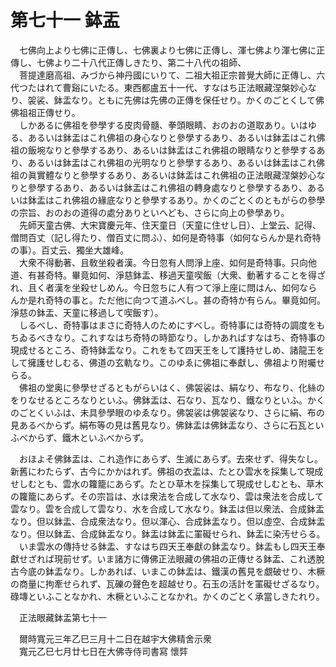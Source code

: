 # 第七十一 鉢盂
　七佛向上より七佛に正傳し、七佛裏より七佛に正傳し、渾七佛より渾七佛に正傳し、七佛より二十八代正傳しきたり、第二十八代の祖師、  
　菩提達磨高祖、みづから神丹國にいりて、二祖大祖正宗普覺大師に正傳し、六代つたはれて曹谿にいたる。東西都盧五十一代、すなはち正法眼藏涅槃妙心なり、袈裟、鉢盂なり。ともに先佛は先佛の正傳を保任せり。かくのごとくして佛佛祖祖正傳せり。  
　しかあるに佛祖を參學する皮肉骨髓、拳頭眼睛、おのおの道取あり。いはゆる、あるいは鉢盂はこれ佛祖の身心なりと參學するあり、あるいは鉢盂はこれ佛祖の飯埦なりと參學するあり、あるいは鉢盂はこれ佛祖の眼睛なりと參學するあり、あるいは鉢盂はこれ佛祖の光明なりと參學するあり、あるいは鉢盂はこれ佛祖の眞實體なりと參學するあり、あるいは鉢盂はこれ佛祖の正法眼藏涅槃妙心なりと參學するあり、あるいは鉢盂はこれ佛祖の轉身處なりと參學するあり、あるいは鉢盂はこれ佛祖の緣底なりと參學するあり。かくのごとくのともがらの參學の宗旨、おのおの道得の處分ありといへども、さらに向上の參學あり。  
　先師天童古佛、大宋寶慶元年、住天童日（天童に住せし日）、上堂云、記得、僧問百丈（記し得たり、僧百丈に問ふ）、如何是奇特事（如何ならんか是れ奇特の事）。百丈云、獨坐大雄峰。  
　大衆不得動著、且敎坐殺者漢。今日忽有人問淨上座、如何是奇特事。只向他道、有甚奇特。畢竟如何、淨慈鉢盂、移過天童喫飯（大衆、動著することを得ざれ、且く者漢を坐殺せしめん。今日忽ちに人有つて淨上座に問はん、如何ならんか是れ奇特の事と。ただ他に向つて道ふべし。甚の奇特か有らん。畢竟如何。淨慈の鉢盂、天童に移過して喫飯す）。  
　しるべし、奇特事はまさに奇特人のためにすべし。奇特事には奇特の調度をもちゐるべきなり。これすなはち奇特の時節なり。しかあればすなはち、奇特事の現成せるところ、奇特鉢盂なり。これをもて四天王をして護持せしめ、諸龍王をして擁護せしむる、佛道の玄軌なり。このゆゑに佛祖に奉獻し、佛祖より附囑せらる。  
　佛祖の堂奥に參學せざるともがらいはく、佛袈裟は、絹なり、布なり、化絲のをりなせるところなりといふ。佛鉢盂は、石なり、瓦なり、鐵なりといふ。かくのごとくいふは、未具參學眼のゆゑなり。佛袈裟は佛袈裟なり、さらに絹、布の見あるべからず。絹布等の見は舊見なり。佛鉢盂は佛鉢盂なり、さらに石瓦といふべからず、鐵木といふべからず。  
  
　おほよそ佛鉢盂は、これ造作にあらず、生滅にあらず。去來せず、得失なし。新舊にわたらず、古今にかかはれず。佛祖の衣盂は、たとひ雲水を採集して現成せしむとも、雲水の籮籠にあらず。たとひ草木を採集して現成せしむとも、草木の籮籠にあらず。その宗旨は、水は衆法を合成して水なり、雲は衆法を合成して雲なり。雲を合成して雲なり、水を合成して水なり。鉢盂は但以衆法、合成鉢盂なり。但以鉢盂、合成衆法なり。但以渾心、合成鉢盂なり。但以虛空、合成鉢盂なり。但以鉢盂、合成鉢盂なり。鉢盂は鉢盂に罣礙せられ、鉢盂に染汚せらる。  
　いま雲水の傳持せる鉢盂、すなはち四天王奉獻の鉢盂なり。鉢盂もし四天王奉獻せざれば現前せず。いま諸方に傳佛正法眼藏の佛祖の正傳せる鉢盂、これ透脫古今底の鉢盂なり。しかあれば、いまこの鉢盂は、鐵漢の舊見を覷破せり、木橛の商量に拘牽せられず、瓦礫の聲色を超越せり。石玉の活計を罣礙せざるなり。碌塼といふことなかれ、木橛といふことなかれ。かくのごとく承當しきたれり。  
  
　正法眼藏鉢盂第七十一  
  
　爾時寬元三年乙巳三月十二日在越宇大佛精舍示衆  
　寬元乙巳七月廿七日在大佛寺侍司書寫 懷弉